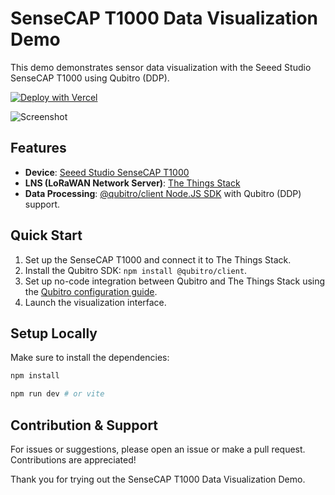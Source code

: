 # SenseCAP T1000 Data Visualization Demo

This demo demonstrates sensor data visualization with the Seeed Studio SenseCAP T1000 using Qubitro (DDP).

[![Deploy with Vercel](https://vercel.com/button)](https://vercel.com/new/clone?repository-url=https%3A%2F%2Fgithub.com%2Fvercel%2Fnext.js%2Ftree%2Fcanary%2Fexamples%2Fhello-world)

![Screenshot](https://github.com/qubitro/labs/blob/main/sensecap-t1000-data-visualization-demo/src/assets/qubitro-seeed-studio-t1000-data-visualization-demo.png?raw=true)

## Features

- **Device**: [Seeed Studio SenseCAP T1000](https://www.seeedstudio.com/)
- **LNS (LoRaWAN Network Server)**: [The Things Stack](https://www.thethingsnetwork.org/docs/lorawan/the-things-stack.html)
- **Data Processing**: [@qubitro/client Node.JS SDK](https://www.npmjs.com/package/@qubitro/client) with Qubitro (DDP) support.

## Quick Start

1. Set up the SenseCAP T1000 and connect it to The Things Stack.
2. Install the Qubitro SDK: `npm install @qubitro/client`.
3. Set up no-code integration between Qubitro and The Things Stack using the [Qubitro configuration guide](https://docs.qubitro.com/platform/lorawan/the_things_stack).
4. Launch the visualization interface.


## Setup Locally

Make sure to install the dependencies:

```bash
npm install

npm run dev # or vite
```

## Contribution & Support

For issues or suggestions, please open an issue or make a pull request. Contributions are appreciated!

Thank you for trying out the SenseCAP T1000 Data Visualization Demo.